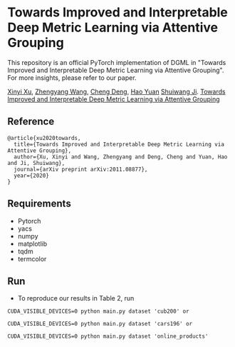 # Towards Improved and Interpretable Deep Metric Learning via Attentive Grouping
This repository is an official PyTorch implementation of DGML in "Towards Improved and Interpretable Deep Metric Learning via Attentive Grouping". For more insights, please refer to our paper.

[Xinyi Xu](https://xinyixuxd.github.io/), [Zhengyang Wang](https://zhengyang-wang.github.io/), [Cheng Deng](https://see.xidian.edu.cn/faculty/chdeng/), [Hao Yuan](https://sites.google.com/site/hyuanustc) [Shuiwang Ji](http://people.tamu.edu/~sji/). [Towards Improved and Interpretable Deep Metric Learning via Attentive Grouping](https://arxiv.org/pdf/2011.08877.pdf)

## Reference
```
@article{xu2020towards,
  title={Towards Improved and Interpretable Deep Metric Learning via Attentive Grouping},
  author={Xu, Xinyi and Wang, Zhengyang and Deng, Cheng and Yuan, Hao and Ji, Shuiwang},
  journal={arXiv preprint arXiv:2011.08877},
  year={2020}
}
```

## Requirements
* Pytorch
* yacs
* numpy
* matplotlib
* tqdm
* termcolor

## Run
* To reproduce our results in Table 2, run 
```linux
CUDA_VISIBLE_DEVICES=0 python main.py dataset 'cub200' or

CUDA_VISIBLE_DEVICES=0 python main.py dataset 'cars196' or

CUDA_VISIBLE_DEVICES=0 python main.py dataset 'online_products'
